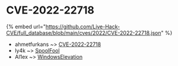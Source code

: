 # CVE-2022-22718
{% embed url="https://github.com/Live-Hack-CVE/full_database/blob/main/cves/2022/CVE-2022-22718.json" %}

* ahmetfurkans ~> [CVE-2022-22718](https://www.alice-snow.ru/2022/database/cve-2022-22718/cve-2022-22718-ahmetfurkans)
* ly4k ~> [SpoolFool](https://www.alice-snow.ru/2022/database/cve-2022-22718/spoolfool-ly4k)
* Al1ex ~> [WindowsElevation](https://www.alice-snow.ru/2022/database/cve-2022-22718/windowselevation-al1ex)